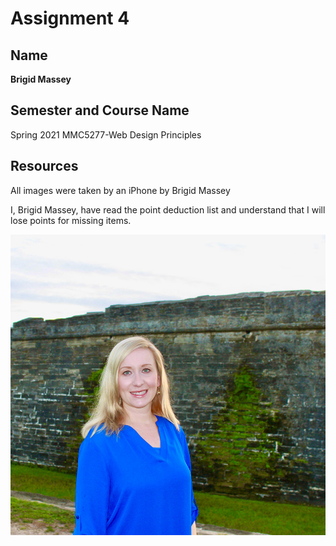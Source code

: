 # Assignment 4

## Name
**Brigid Massey**

## Semester and Course Name
Spring 2021 MMC5277-Web Design Principles

## Resources
All images were taken by an iPhone by Brigid Massey

I, Brigid Massey, have read the point deduction list and understand that I will lose points for missing items.

![Brigid Massey](/images/brigidatfort.jpg)
